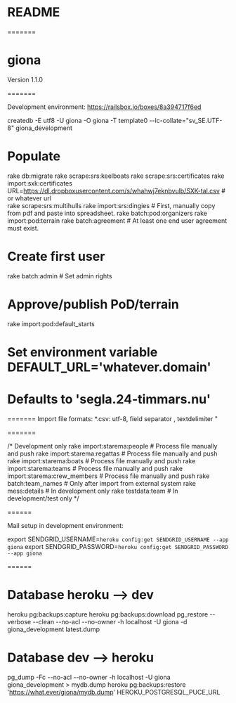# README

=======
# giona

Version 1.1.0

=======

Development environment:
https://railsbox.io/boxes/8a394717f6ed

createdb -E utf8 -U giona -O giona -T template0 --lc-collate="sv_SE.UTF-8" giona_development

# Populate
rake db:migrate
rake scrape:srs:keelboats
rake scrape:srs:certificates
rake import:sxk:certificates URL=https://dl.dropboxusercontent.com/s/whahwj7eknbvulb/SXK-tal.csv # or whatever url        
rake scrape:srs:multihulls
rake import:srs:dingies             # First, manually copy from pdf and paste into spreadsheet.
rake batch:pod:organizers
rake import:pod:terrain
rake batch:agreement                # At least one end user agreement must exist.
# Create first user
rake batch:admin                    # Set admin rights
# Approve/publish PoD/terrain
rake import:pod:default_starts


# Set environment variable DEFAULT_URL='whatever.domain'
# Defaults to 'segla.24-timmars.nu'
=======
Import file formats:
*.csv: utf-8, field separator ,  textdelimiter "

=======

/* Development only
rake import:starema:people          # Process file manually and push
rake import:starema:regattas        # Process file manually and push
rake import:starema:boats           # Process file manually and push
rake import:starema:teams           # Process file manually and push
rake import:starema:crew_members    # Process file manually and push
rake batch:team_names               # Only after import from external system
rake mess:details                   # In development only
rake testdata:team                  # In development/test only
*/


======

Mail setup in development environment:

export SENDGRID_USERNAME=`heroku config:get SENDGRID_USERNAME --app giona`
export SENDGRID_PASSWORD=`heroku config:get SENDGRID_PASSWORD --app giona`


======

# Database heroku --> dev
heroku pg:backups:capture
heroku pg:backups:download
pg_restore --verbose --clean --no-acl --no-owner -h localhost -U giona -d giona_development latest.dump

# Database dev --> heroku
pg_dump -Fc --no-acl --no-owner -h localhost -U giona giona_development > mydb.dump
heroku pg:backups:restore 'https://what.ever/giona/mydb.dump' HEROKU_POSTGRESQL_PUCE_URL
